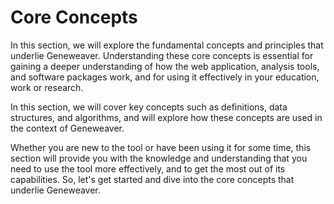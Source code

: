 # Core Concepts

In this section, we will explore the fundamental concepts and principles that underlie 
Geneweaver. Understanding these core concepts is essential for gaining a deeper 
understanding of how the web application, analysis tools, and software packages work, 
and for using it effectively in your education, work or research.

In this section, we will cover key concepts such as definitions, data structures, and
algorithms, and will explore how these concepts are used in the context of Geneweaver.

Whether you are new to the tool or have been using it for some time, this section will 
provide you with the knowledge and understanding that you need to use the tool more 
effectively, and to get the most out of its capabilities. So, let's get started and dive
into the core concepts that underlie Geneweaver.
